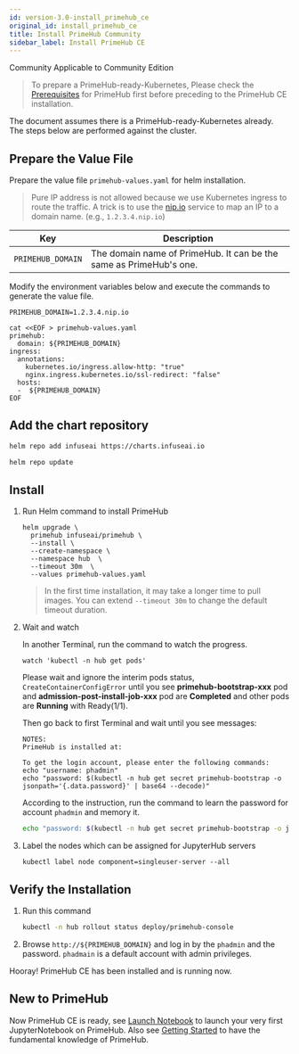 ```yaml
---
id: version-3.0-install_primehub_ce
original_id: install_primehub_ce
title: Install PrimeHub Community
sidebar_label: Install PrimeHub CE
---
```

<div class="label-sect">
  <div class="ce-only tooltip">Community
    <span class="tooltiptext">Applicable to Community Edition</span>
  </div>
</div>

>To prepare a PrimeHub-ready-Kubernetes, Please check the [Prerequisites](prerequisites) for PrimeHub first before preceding to the PrimeHub CE installation.

The document assumes there is a PrimeHub-ready-Kubernetes already. The steps below are performed against the cluster.

## Prepare the Value File

Prepare the value file `primehub-values.yaml` for helm installation.

> Pure IP address is not allowed because we use Kubernetes ingress to route the traffic. A trick is to use the [nip.io](https://nip.io/) service to map an IP to a domain name. (e.g., `1.2.3.4.nip.io`)

Key | Description
----|------------------------------------
`PRIMEHUB_DOMAIN` | The domain name of PrimeHub. It can be the same as PrimeHub's one.



Modify the environment variables below and execute the commands to generate the value file.

```
PRIMEHUB_DOMAIN=1.2.3.4.nip.io

cat <<EOF > primehub-values.yaml
primehub:
  domain: ${PRIMEHUB_DOMAIN}
ingress:
  annotations:
    kubernetes.io/ingress.allow-http: "true"
    nginx.ingress.kubernetes.io/ssl-redirect: "false"
  hosts:
  -  ${PRIMEHUB_DOMAIN}
EOF
```

## Add the chart repository

```bash
helm repo add infuseai https://charts.infuseai.io
```

```bash
helm repo update
```

## Install

1. Run Helm command to install PrimeHub

   ```
   helm upgrade \
     primehub infuseai/primehub \
     --install \
     --create-namespace \
     --namespace hub  \
     --timeout 30m  \
     --values primehub-values.yaml
   ```

   > In the first time installation, it may take a longer time to pull images. You can extend `--timeout 30m` to change the default timeout duration.

2. Wait and watch
   
   In another Terminal, run the command to watch the progress.
   ```
   watch 'kubectl -n hub get pods'
   ```

    Please wait and ignore the interim pods status, `CreateContainerConfigError` until you see **primehub-bootstrap-xxx** pod and **admission-post-install-job-xxx** pod are **Completed** and other pods are **Running** with Ready(1/1).

    Then go back to first Terminal and wait until you see messages:

    ```text
    NOTES:
    PrimeHub is installed at:

    To get the login account, please enter the following commands:
    echo "username: phadmin"
    echo "password: $(kubectl -n hub get secret primehub-bootstrap -o jsonpath='{.data.password}' | base64 --decode)"
    ```

    According to the instruction, run the command to learn the password for account `phadmin` and memory it.

    ```bash
    echo "password: $(kubectl -n hub get secret primehub-bootstrap -o jsonpath='{.data.password}' | base64 --decode)
    ```

3. Label the nodes which can be assigned for JupyterHub servers

   ```
   kubectl label node component=singleuser-server --all
   ```

## Verify the Installation

1. Run this command

   ```bash
   kubectl -n hub rollout status deploy/primehub-console
   ```

2. Browse `http://${PRIMEHUB_DOMAIN}` and log in by the `phadmin` and the password. `phadmain` is a default account with admin privileges.

Hooray! PrimeHub CE has been installed and is running now. 

## New to PrimeHub

Now PrimeHub CE is ready, see [Launch Notebook](../quickstart/launch-project) to launch your very first JupyterNotebook on PrimeHub. Also see [Getting Started](../getting-started-user) to have the fundamental knowledge of PrimeHub.
